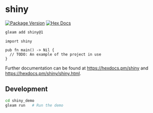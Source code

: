 # shiny

[![Package Version](https://img.shields.io/hexpm/v/shiny)](https://hex.pm/packages/shiny)
[![Hex Docs](https://img.shields.io/badge/hex-docs-ffaff3)](https://hexdocs.pm/shiny/)

```sh
gleam add shiny@1
```

```gleam
import shiny

pub fn main() -> Nil {
  // TODO: An example of the project in use
}
```

Further documentation can be found at <https://hexdocs.pm/shiny> and
<https://hexdocs.pm/shiny/shiny.html>.

## Development

```sh
cd shiny_demo
gleam run   # Run the demo
```
